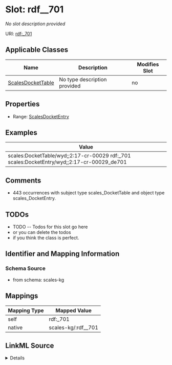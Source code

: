 

# Slot: rdf__701


_No slot description provided_





URI: [rdf:_701](http://www.w3.org/1999/02/22-rdf-syntax-ns#_701)



<!-- no inheritance hierarchy -->





## Applicable Classes

| Name | Description | Modifies Slot |
| --- | --- | --- |
| [ScalesDocketTable](../classes/ScalesDocketTable.md) | No type description provided |  no  |







## Properties

* Range: [ScalesDocketEntry](../classes/ScalesDocketEntry.md)






## Examples

| Value |
| --- |
| scales:DocketTable/wyd;;2:17-cr-00029 rdf:_701 scales:DocketEntry/wyd;;2:17-cr-00029_de701 |

## Comments

* 443 occurrences with subject type scales_DocketTable and object type scales_DocketEntry.

## TODOs

* TODO -- Todos for this slot go here
* or you can delete the todos
* if you think the class is perfect.

## Identifier and Mapping Information







### Schema Source


* from schema: scales-kg




## Mappings

| Mapping Type | Mapped Value |
| ---  | ---  |
| self | rdf:_701 |
| native | scales-kg/:rdf__701 |




## LinkML Source

<details>
```yaml
name: rdf__701
description: No slot description provided
todos:
- TODO -- Todos for this slot go here
- or you can delete the todos
- if you think the class is perfect.
comments:
- 443 occurrences with subject type scales_DocketTable and object type scales_DocketEntry.
examples:
- value: scales:DocketTable/wyd;;2:17-cr-00029 rdf:_701 scales:DocketEntry/wyd;;2:17-cr-00029_de701
from_schema: scales-kg
rank: 1000
slot_uri: rdf:_701
alias: rdf__701
domain_of:
- scales_DocketTable
range: scales_DocketEntry

```
</details>